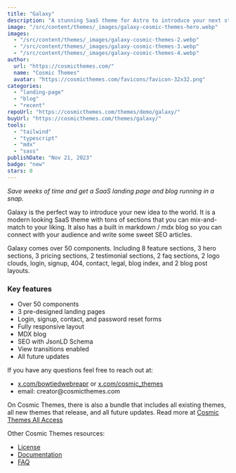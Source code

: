 ```yaml
---
title: "Galaxy"
description: "A stunning SaaS theme for Astro to introduce your next startup. Build with Astro and Tailwind CSS."
image: "/src/content/themes/_images/galaxy-cosmic-themes-hero.webp"
images:
  - "/src/content/themes/_images/galaxy-cosmic-themes-2.webp"
  - "/src/content/themes/_images/galaxy-cosmic-themes-3.webp"
  - "/src/content/themes/_images/galaxy-cosmic-themes-4.webp"
author:
  url: "https://cosmicthemes.com/"
  name: "Cosmic Themes"
  avatar: "https://cosmicthemes.com/favicons/favicon-32x32.png"
categories:
  - "landing-page"
  - "blog"
  - "recent"
repoUrl: "https://cosmicthemes.com/themes/demo/galaxy/"
buyUrl: "https://cosmicthemes.com/themes/galaxy/"
tools:
  - "tailwind"
  - "typescript"
  - "mdx"
  - "sass"
publishDate: "Nov 21, 2023"
badge: "new"
stars: 0
---
```


<p><em>Save weeks of time and get a SaaS landing page and blog running in a snap.</em></p>
<p>
  Galaxy is the perfect way to introduce your new idea to the world. It is a modern looking SaaS
  theme with tons of sections that you can mix-and-match to your liking. It also has a built in
  markdown / mdx blog so you can connect with your audience and write some sweet SEO articles.
</p>
<p>
  Galaxy comes over 50 components. Including 8 feature sections, 3 hero sections, 3 pricing
  sections, 2 testimonial sections, 2 faq sections, 2 logo clouds, login, signup, 404, contact,
  legal, blog index, and 2 blog post layouts.
</p>
<h3>Key features</h3>
<ul>
  <li>Over 50 components</li>
  <li>3 pre-designed landing pages</li>
  <li>Login, signup, contact, and password reset forms</li>
  <li>Fully responsive layout</li>
  <li>MDX blog</li>
  <li>SEO with JsonLD Schema</li>
  <li>View transitions enabled</li>
  <li>All future updates</li>
</ul>
<p>If you have any questions feel free to reach out at:</p>
<ul>
  <li>
    <a href="https://twitter.com/BowTiedWebReapr">x.com/bowtiedwebreapr</a> or
    <a href="https://twitter.com/cosmic_themes">x.com/cosmic_themes</a>
  </li>
  <li>email: creator@cosmicthemes.com</li>
</ul>
<p>
  On Cosmic Themes, there is also a bundle that includes all existing themes, all new themes that
  release, and all future updates. Read more at
  <a href="https://cosmicthemes.com/all-access/">Cosmic Themes All Access</a>
</p>
<p>Other Cosmic Themes resources:</p>
<ul>
  <li><a href="https://cosmicthemes.com/license/">License</a></li>
  <li><a href="https://cosmicthemes.com/docs/">Documentation</a></li>
  <li><a href="https://cosmicthemes.com/faq/">FAQ</a></li>
</ul>
